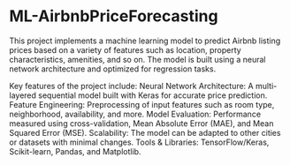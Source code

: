 # ML-AirbnbPriceForecasting
This project implements a machine learning model to predict Airbnb listing prices based on a variety of features such as location, property characteristics, amenities, and so on. The model is built using a neural network architecture and optimized for regression tasks.

Key features of the project include:
Neural Network Architecture: A multi-layered sequential model built with Keras for accurate price prediction.
Feature Engineering: Preprocessing of input features such as room type, neighborhood, availability, and more.
Model Evaluation: Performance measured using cross-validation, Mean Absolute Error (MAE), and Mean Squared Error (MSE).
Scalability: The model can be adapted to other cities or datasets with minimal changes.
Tools & Libraries: TensorFlow/Keras, Scikit-learn, Pandas, and Matplotlib.
